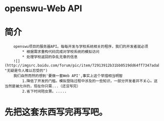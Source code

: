 openswu-Web API
==============
# 简介

        openswu项目的服务器API。每每开发与学校系统相关的程序，我们的开发者就必须
            * 根据需求重构代码完成对学校系统的模拟访问
            * 处理学校返回的杂乱无章的信息
        ![](http://imgsrc.baidu.com/forum/pic/item/72913912b31bb0519dd64ff7347adab448ede062.jpg "无疑是令人难以忍受的")
        我们自然而然的想到'要做一套Web API',事实上这个举措相当明智
            1.降低了开发的门槛。模拟登陆过程中涉及的一些知识，一部分开发者并不关心。这当然是被允许的，现在你只需...（还没写完）
            2.省下时间陪女票。.....


# 先把这套东西写完再写吧。
